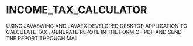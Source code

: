 # INCOME_TAX_CALCULATOR
USING JAVASWING AND JAVAFX DEVELOPED DESKTOP APPLICATION TO CALCULATE TAX , GENERATE REPOTE IN THE FORM OF PDF AND SEND THE REPORT THROUGH MAIL
